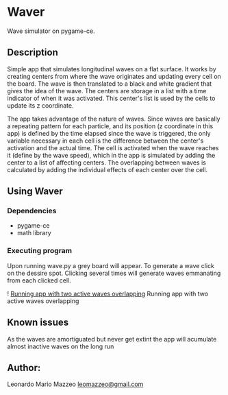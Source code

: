 # Waver

Wave simulator on pygame-ce.

## Description

Simple app that simulates longitudinal waves on a flat surface. It works by creating centers from where the wave originates and updating every cell on the board. The wave is then translated to a black and white gradient that gives the idea of the wave. The centers are storage in a list with a time indicator of when it was activated. This center's list is used by the cells to update its z coordinate. 

The app takes advantage of the nature of waves. Since waves are basically a repeating pattern for each particle, and its position (z coordinate in this app) is defined by the time elapsed since the wave is triggered, the only variable necessary in each cell is the difference between the center's activation and the actual time. The cell is activated when the wave reaches it (define by the wave speed), which in the app is simulated by adding the center to a list of affecting centers. The overlapping between waves is calculated by adding the individual effects of each center over the cell.

## Using Waver

### Dependencies

* pygame-ce
* math library

### Executing program

Upon running wave.py a grey board will appear. To generate a wave click on the dessire spot. Clicking several times will generate waves emmanating from each clicked cell.

! [Running app with two active waves overlapping](waver.png)
Running app with two active waves overlapping


## Known issues
As the waves are amortiguated but never get extint the app will acumulate almost inactive waves on the long run

## Author:

Leonardo Mario Mazzeo
leomazzeo@gmail.com

